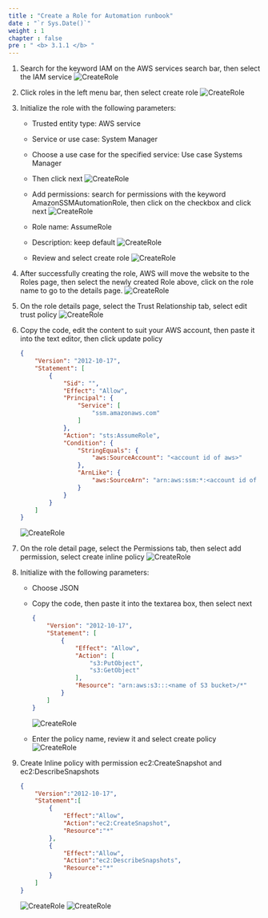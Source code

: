 ```yaml
---
title : "Create a Role for Automation runbook"
date : "`r Sys.Date()`"
weight : 1
chapter : false
pre : " <b> 3.1.1 </b> "
---
```


1. Search for the keyword IAM on the AWS services search bar, then select the IAM service
    ![CreateRole](../../../image/3/3.1.1.1.png)

2. Click roles in the left menu bar, then select create role
    ![CreateRole](../../../image/3/3.1.1.2.png)


3. Initialize the role with the following parameters:
    - Trusted entity type: AWS service
    - Service or use case: System Manager
    - Choose a use case for the specified service: Use case Systems Manager
    - Then click next
    ![CreateRole](../../../image/3/3.1.1.3.png)


    - Add permissions: search for permissions with the keyword AmazonSSMAutomationRole, then click on the checkbox and click next
    ![CreateRole](../../../image/3/3.1.1.4.png)

    - Role name: AssumeRole
    - Description: keep default
    ![CreateRole](../../../image/3/3.1.1.5.png)

    - Review and select create role
    ![CreateRole](../../../image/3/3.1.1.6.png)

  
  

4. After successfully creating the role, AWS will move the website to the Roles page, then select the newly created Role above, click on the role name to go to the details page.
    ![CreateRole](../../../image/3/3.1.1.7.png)


5. On the role details page, select the Trust Relationship tab, select edit trust policy
    ![CreateRole](../../../image/3/3.1.1.8.png)



6.  Copy the code, edit the content to suit your AWS account, then paste it into the text editor, then click update policy

    ```json
    {
        "Version": "2012-10-17",
        "Statement": [
            {
                "Sid": "",
                "Effect": "Allow",
                "Principal": {
                    "Service": [
                        "ssm.amazonaws.com"
                    ]
                },
                "Action": "sts:AssumeRole",
                "Condition": {
                    "StringEquals": {
                        "aws:SourceAccount": "<account id of aws>"
                    },
                    "ArnLike": {
                        "aws:SourceArn": "arn:aws:ssm:*:<account id of aws>:automation-execution/*"
                    }
                }
            }
        ]
    }
    ```
    ![CreateRole](../../../image/3/3.1.1.9.png)



7. On the role detail page, select the Permissions tab, then select add permission, select create inline policy
    ![CreateRole](../../../image/3/3.1.1.10.png)


8. Initialize with the following parameters:
    - Choose JSON
    - Copy the code, then paste it into the textarea box, then select next
        ```json
        {
            "Version": "2012-10-17",
            "Statement": [
                {
                    "Effect": "Allow",
                    "Action": [
                        "s3:PutObject",
                        "s3:GetObject"
                    ],
                    "Resource": "arn:aws:s3:::<name of S3 bucket>/*"
                }
            ]
        }
        ```
        ![CreateRole](../../../image/3/3.1.1.11.png)


    - Enter the policy name, review it and select create policy
    ![CreateRole](../../../image/3/3.1.1.12.png)
  

9. Create Inline policy with permission ec2:CreateSnapshot and ec2:DescribeSnapshots
    ```json
    {
        "Version":"2012-10-17",
        "Statement":[
            {
                "Effect":"Allow",
                "Action":"ec2:CreateSnapshot",
                "Resource":"*"
            },
            {
                "Effect":"Allow",
                "Action":"ec2:DescribeSnapshots",
                "Resource":"*"
            }
        ]
    }
    ```
    ![CreateRole](../../../image/3/3.1.1.13.png)
    ![CreateRole](../../../image/3/3.1.1.14.png)
